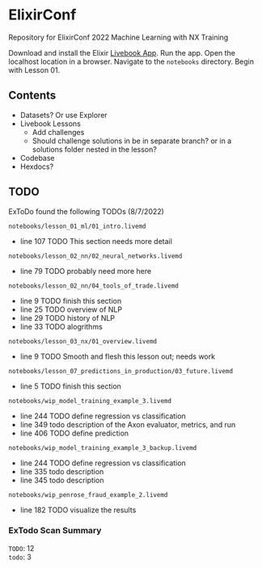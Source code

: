 # ElixirConf

Repository for ElixirConf 2022 Machine Learning with NX Training

Download and install the Elixir [Livebook App](https://livebook.dev/#install). Run the app. Open the localhost location in a browser. Navigate to the `notebooks` directory. Begin with Lesson 01.

## Contents

- Datasets? Or use Explorer
- Livebook Lessons
  - Add challenges
  - Should challenge solutions in be in separate branch? or in a solutions folder nested in the lesson?
- Codebase
- Hexdocs?

## TODO
ExToDo found the following TODOs (8/7/2022)

`notebooks/lesson_01_ml/01_intro.livemd`
  - line 107  TODO    This section needs more detail

`notebooks/lesson_02_nn/02_neural_networks.livemd`
  - line 79   TODO    probably need more here

`notebooks/lesson_02_nn/04_tools_of_trade.livemd`
  - line 9    TODO    finish this section
  - line 25   TODO    overview of NLP
  - line 29   TODO    history of NLP
  - line 33   TODO    alogrithms

`notebooks/lesson_03_nx/01_overview.livemd`
  - line 9    TODO    Smooth and flesh this lesson out; needs work

`notebooks/lesson_07_predictions_in_production/03_future.livemd`
  - line 5    TODO    finish this section

`notebooks/wip_model_training_example_3.livemd`
  - line 244  TODO    define regression vs classification
  - line 349  todo    description of the Axon evaluator, metrics, and run
  - line 406  TODO    define prediction

`notebooks/wip_model_training_example_3_backup.livemd`
  - line 244  TODO    define regression vs classification
  - line 335  todo    description
  - line 345  todo    description

`notebooks/wip_penrose_fraud_example_2.livemd`
  - line 182  TODO    visualize the results

### ExTodo Scan Summary
`TODO`: 12        
`todo`: 3          
